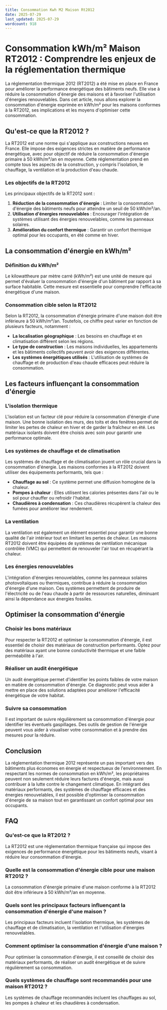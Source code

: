 ```yaml
---
title: Consommation Kwh M2 Maison Rt2012
date: 2025-07-29
last_updated: 2025-07-29
wordcount: 918
---
```


# Consommation kWh/m² Maison RT2012 : Comprendre les enjeux de la réglementation thermique

La réglementation thermique 2012 (RT2012) a été mise en place en France pour améliorer la performance énergétique des bâtiments neufs. Elle vise à réduire la consommation d'énergie des maisons et à favoriser l'utilisation d'énergies renouvelables. Dans cet article, nous allons explorer la consommation d'énergie exprimée en kWh/m² pour les maisons conformes à la RT2012, ses implications et les moyens d'optimiser cette consommation.

## Qu'est-ce que la RT2012 ?

La RT2012 est une norme qui s'applique aux constructions neuves en France. Elle impose des exigences strictes en matière de performance énergétique, avec pour objectif de réduire la consommation d'énergie primaire à 50 kWh/m²/an en moyenne. Cette réglementation prend en compte tous les aspects de la construction, y compris l'isolation, le chauffage, la ventilation et la production d'eau chaude.

### Les objectifs de la RT2012

Les principaux objectifs de la RT2012 sont :

1. **Réduction de la consommation d'énergie** : Limiter la consommation d'énergie des bâtiments neufs pour atteindre un seuil de 50 kWh/m²/an.
2. **Utilisation d'énergies renouvelables** : Encourager l'intégration de systèmes utilisant des énergies renouvelables, comme les panneaux solaires.
3. **Amélioration du confort thermique** : Garantir un confort thermique optimal pour les occupants, en été comme en hiver.

## La consommation d'énergie en kWh/m²

### Définition du kWh/m²

Le kilowattheure par mètre carré (kWh/m²) est une unité de mesure qui permet d'évaluer la consommation d'énergie d'un bâtiment par rapport à sa surface habitable. Cette mesure est essentielle pour comprendre l'efficacité énergétique d'une maison.

### Consommation cible selon la RT2012

Selon la RT2012, la consommation d'énergie primaire d'une maison doit être inférieure à 50 kWh/m²/an. Toutefois, ce chiffre peut varier en fonction de plusieurs facteurs, notamment :

- **La localisation géographique** : Les besoins en chauffage et en climatisation diffèrent selon les régions.
- **Le type de construction** : Les maisons individuelles, les appartements et les bâtiments collectifs peuvent avoir des exigences différentes.
- **Les systèmes énergétiques utilisés** : L'utilisation de systèmes de chauffage et de production d'eau chaude efficaces peut réduire la consommation.

## Les facteurs influençant la consommation d'énergie

### L'isolation thermique

L'isolation est un facteur clé pour réduire la consommation d'énergie d'une maison. Une bonne isolation des murs, des toits et des fenêtres permet de limiter les pertes de chaleur en hiver et de garder la fraîcheur en été. Les matériaux isolants doivent être choisis avec soin pour garantir une performance optimale.

### Les systèmes de chauffage et de climatisation

Les systèmes de chauffage et de climatisation jouent un rôle crucial dans la consommation d'énergie. Les maisons conformes à la RT2012 doivent utiliser des équipements performants, tels que :

- **Chauffage au sol** : Ce système permet une diffusion homogène de la chaleur.
- **Pompes à chaleur** : Elles utilisent les calories présentes dans l'air ou le sol pour chauffer ou refroidir l'habitat.
- **Chaudières à condensation** : Ces chaudières récupèrent la chaleur des fumées pour améliorer leur rendement.

### La ventilation

La ventilation est également un élément essentiel pour garantir une bonne qualité de l'air intérieur tout en limitant les pertes de chaleur. Les maisons RT2012 doivent être équipées de systèmes de ventilation mécanique contrôlée (VMC) qui permettent de renouveler l'air tout en récupérant la chaleur.

### Les énergies renouvelables

L'intégration d'énergies renouvelables, comme les panneaux solaires photovoltaïques ou thermiques, contribue à réduire la consommation d'énergie d'une maison. Ces systèmes permettent de produire de l'électricité ou de l'eau chaude à partir de ressources naturelles, diminuant ainsi la dépendance aux énergies fossiles.

## Optimiser la consommation d'énergie

### Choisir les bons matériaux

Pour respecter la RT2012 et optimiser la consommation d'énergie, il est essentiel de choisir des matériaux de construction performants. Optez pour des matériaux ayant une bonne conductivité thermique et une faible perméabilité à l'air.

### Réaliser un audit énergétique

Un audit énergétique permet d'identifier les points faibles de votre maison en matière de consommation d'énergie. Ce diagnostic peut vous aider à mettre en place des solutions adaptées pour améliorer l'efficacité énergétique de votre habitat.

### Suivre sa consommation

Il est important de suivre régulièrement sa consommation d'énergie pour identifier les éventuels gaspillages. Des outils de gestion de l'énergie peuvent vous aider à visualiser votre consommation et à prendre des mesures pour la réduire.

## Conclusion

La réglementation thermique 2012 représente un pas important vers des bâtiments plus économes en énergie et respectueux de l'environnement. En respectant les normes de consommation en kWh/m², les propriétaires peuvent non seulement réduire leurs factures d'énergie, mais aussi contribuer à la lutte contre le changement climatique. En intégrant des matériaux performants, des systèmes de chauffage efficaces et des énergies renouvelables, il est possible d'optimiser la consommation d'énergie de sa maison tout en garantissant un confort optimal pour ses occupants.

## FAQ

### Qu'est-ce que la RT2012 ?

La RT2012 est une réglementation thermique française qui impose des exigences de performance énergétique pour les bâtiments neufs, visant à réduire leur consommation d'énergie.

### Quelle est la consommation d'énergie cible pour une maison RT2012 ?

La consommation d'énergie primaire d'une maison conforme à la RT2012 doit être inférieure à 50 kWh/m²/an en moyenne.

### Quels sont les principaux facteurs influençant la consommation d'énergie d'une maison ?

Les principaux facteurs incluent l'isolation thermique, les systèmes de chauffage et de climatisation, la ventilation et l'utilisation d'énergies renouvelables.

### Comment optimiser la consommation d'énergie d'une maison ?

Pour optimiser la consommation d'énergie, il est conseillé de choisir des matériaux performants, de réaliser un audit énergétique et de suivre régulièrement sa consommation.

### Quels systèmes de chauffage sont recommandés pour une maison RT2012 ?

Les systèmes de chauffage recommandés incluent les chauffages au sol, les pompes à chaleur et les chaudières à condensation.